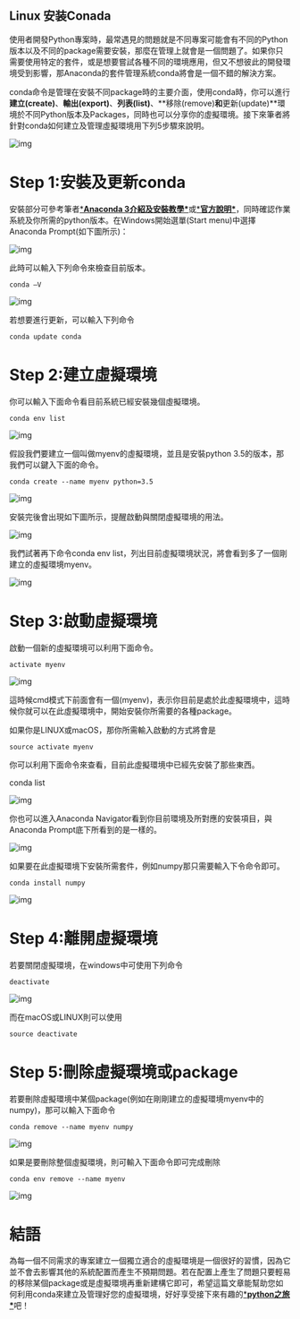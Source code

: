 ## Linux 安装Conada



使用者開發Python專案時，最常遇見的問題就是不同專案可能會有不同的Python版本以及不同的package需要安裝，那麼在管理上就會是一個問題了。如果你只需要使用特定的套件，或是想要嘗試各種不同的環境應用，但又不想彼此的開發環境受到影響，那Anaconda的套件管理系統conda將會是一個不錯的解決方案。

conda命令是管理在安裝不同package時的主要介面，使用conda時，你可以進行**建立(create)**、**輸出(export)**、**列表(list)**、**移除(remove)**和**更新(update)**環境於不同Python版本及Packages，同時也可以分享你的虛擬環境。接下來筆者將針對conda如何建立及管理虛擬環境用下列5步驟來說明。

![img](Z:%5Cgithub%5Cpages_on_everyday%5Cimgs%5C0_zypZHL4p7IU-hhDI-1684307505999.png)

# Step 1:安裝及更新conda

安裝部分可參考筆者[***Anaconda 3介紹及安裝教學\***](https://simplelearn.tw/anaconda-3-intro-and-installation-guide/)或[***官方說明\***](https://docs.anaconda.com/anaconda/install/)，同時確認作業系統及你所需的python版本。在Windows開始選單(Start menu)中選擇Anaconda Prompt(如下圖所示)：

![img](Z:%5Cgithub%5Cpages_on_everyday%5Cimgs%5C0_0LdsxVFfRMfiGW-2-1684307506006.png)

此時可以輸入下列命令來檢查目前版本。

```
conda –V
```

![img](Z:%5Cgithub%5Cpages_on_everyday%5Cimgs%5C0_rpmy1hgf0abWEMGC-1684307506012.png)

若想要進行更新，可以輸入下列命令

```
conda update conda
```

# Step 2:建立虛擬環境

你可以輸入下面命令看目前系統已經安裝幾個虛擬環境。

```
conda env list
```

![img](Z:%5Cgithub%5Cpages_on_everyday%5Cimgs%5C0_25jcWfwcU1jEXz9D-1684307506019.png)

假設我們要建立一個叫做myenv的虛擬環境，並且是安裝python 3.5的版本，那我們可以鍵入下面的命令。

```
conda create --name myenv python=3.5
```

![img](Z:%5Cgithub%5Cpages_on_everyday%5Cimgs%5C0_ZTVGscgOVMlMr7Lu-1684307506031.png)

安裝完後會出現如下圖所示，提醒啟動與關閉虛擬環境的用法。

![img](Z:%5Cgithub%5Cpages_on_everyday%5Cimgs%5C0_K7wST3PjAG08rP4B-1684307506040.png)

我們試著再下命令conda env list，列出目前虛擬環境狀況，將會看到多了一個剛建立的虛擬環境myenv。

![img](Z:%5Cgithub%5Cpages_on_everyday%5Cimgs%5C0_T8v-iODrOqMYn5Tf-1684307506043.png)

# Step 3:啟動虛擬環境

啟動一個新的虛擬環境可以利用下面命令。

```
activate myenv
```

![img](Z:%5Cgithub%5Cpages_on_everyday%5Cimgs%5C0_iddAoA3fd9xM3gSZ-1684307506055.png)

這時候cmd模式下前面會有一個(myenv)，表示你目前是處於此虛擬環境中，這時候你就可以在此虛擬環境中，開始安裝你所需要的各種package。

如果你是LINUX或macOS，那你所需輸入啟動的方式將會是

```
source activate myenv
```

你可以利用下面命令來查看，目前此虛擬環境中已經先安裝了那些東西。

conda list

![img](Z:%5Cgithub%5Cpages_on_everyday%5Cimgs%5C0_ItzUCeDLXYIfkV8T-1684307506057.png)

你也可以進入Anaconda Navigator看到你目前環境及所對應的安裝項目，與Anaconda Prompt底下所看到的是一樣的。

![img](Z:%5Cgithub%5Cpages_on_everyday%5Cimgs%5C0_fokygD4nV2tVzjaT-1684307506060.png)

如果要在此虛擬環境下安裝所需套件，例如numpy那只需要輸入下令命令即可。

```
conda install numpy
```

![img](Z:%5Cgithub%5Cpages_on_everyday%5Cimgs%5C0_yV5fhMctJMFHw6LU-1684307506077.png)

# Step 4:離開虛擬環境

若要關閉虛擬環境，在windows中可使用下列命令

```
deactivate
```

![img](Z:%5Cgithub%5Cpages_on_everyday%5Cimgs%5C0_d4ABWQyOJfkzEVW5-1684307506079.png)

而在macOS或LINUX則可以使用

```
source deactivate
```

# Step 5:刪除虛擬環境或package

若要刪除虛擬環境中某個package(例如在剛剛建立的虛擬環境myenv中的numpy)，那可以輸入下面命令

```
conda remove --name myenv numpy
```

![img](Z:%5Cgithub%5Cpages_on_everyday%5Cimgs%5C0_F9ufJXKuGmC4aOta-1684307506089.png)

如果是要刪除整個虛擬環境，則可輸入下面命令即可完成刪除

```
conda env remove --name myenv
```

![img](Z:%5Cgithub%5Cpages_on_everyday%5Cimgs%5C0_nuGouZz_HtNZlYWE-1684307506098.png)

# 結語

為每一個不同需求的專案建立一個獨立適合的虛擬環境是一個很好的習慣，因為它並不會去影響其他的系統配置而產生不預期問題。若在配置上產生了問題只要輕易的移除某個package或是虛擬環境再重新建構它即可，希望這篇文章能幫助您如何利用conda來建立及管理好您的虛擬環境，好好享受接下來有趣的[***python之旅\***](https://simplelearn.tw/python-for-beginners/)吧！